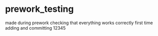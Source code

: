 # prework_testing
made during prework
checking that everything works correctly
first time adding and committing
12345
